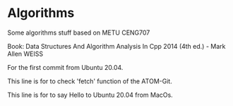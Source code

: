 # Algorithms
Some algorithms stuff based on METU CENG707

Book: Data Structures And Algorithm Analysis In Cpp 2014 (4th ed.) - Mark Allen WEISS

For the first commit from Ubuntu 20.04.

This line is for to check 'fetch' function of the ATOM-Git.

This line is for to say Hello to Ubuntu 20.04 from MacOs.
